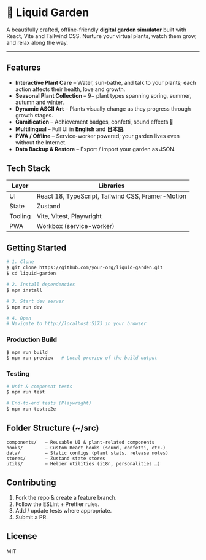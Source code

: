 # 🌿 Liquid Garden

A beautifully crafted, offline-friendly **digital garden simulator** built with React, Vite and Tailwind CSS.  Nurture your virtual plants, watch them grow, and relax along the way.

---

## Features

- **Interactive Plant Care** – Water, sun-bathe, and talk to your plants; each action affects their health, love and growth.
- **Seasonal Plant Collection** – 9+ plant types spanning spring, summer, autumn and winter.
- **Dynamic ASCII Art** – Plants visually change as they progress through growth stages.
- **Gamification** – Achievement badges, confetti, sound effects 🎉
- **Multilingual** – Full UI in **English** and **日本語**.
- **PWA / Offline** – Service-worker powered; your garden lives even without the Internet.
- **Data Backup & Restore** – Export / import your garden as JSON.

## Tech Stack

| Layer | Libraries |
|-------|-----------|
| UI    | React 18, TypeScript, Tailwind CSS, Framer-Motion |
| State | Zustand |
| Tooling | Vite, Vitest, Playwright |
| PWA   | Workbox (service-worker) |

## Getting Started

```bash
# 1. Clone
$ git clone https://github.com/your-org/liquid-garden.git
$ cd liquid-garden

# 2. Install dependencies
$ npm install

# 3. Start dev server
$ npm run dev

# 4. Open
# Navigate to http://localhost:5173 in your browser
```

### Production Build

```bash
$ npm run build
$ npm run preview   # Local preview of the build output
```

### Testing

```bash
# Unit & component tests
$ npm run test

# End-to-end tests (Playwright)
$ npm run test:e2e
```

## Folder Structure (~/src)

```
components/   – Reusable UI & plant-related components
hooks/        – Custom React hooks (sound, confetti, etc.)
data/         – Static configs (plant stats, release notes)
stores/       – Zustand state stores
utils/        – Helper utilities (i18n, personalities …)
```

## Contributing

1. Fork the repo & create a feature branch.
2. Follow the ESLint + Prettier rules.
3. Add / update tests where appropriate.
4. Submit a PR.

## License

MIT
